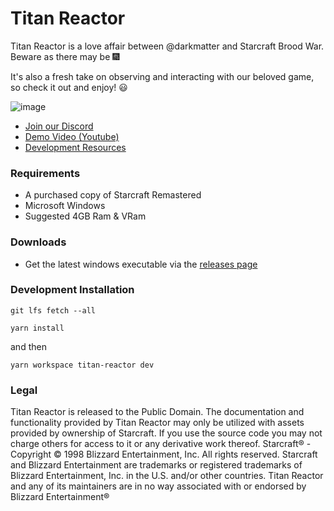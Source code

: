 # Titan Reactor 

Titan Reactor is a love affair between @darkmatter and Starcraft Brood War. Beware as there may be 🎆 

It's also a fresh take on observing and interacting with our beloved game, so check it out and enjoy! 😃

![image](https://user-images.githubusercontent.com/586716/139562963-493ffd7d-e21a-46e8-a9f6-29b2761ab852.png)


- [Join our Discord](http://discord.imbateam.gg/)
- [Demo Video (Youtube)](https://www.youtube.com/watch?v=CwzkjboEbqo)
- [Development Resources](https://github.com/imbateam-gg/awesome-bw-dev)

### Requirements
- A purchased copy of Starcraft Remastered
- Microsoft Windows
- Suggested 4GB Ram & VRam

### Downloads
- Get the latest windows executable via the [releases page](https://github.com/imbateam-gg/titan-reactor/releases)
### Development Installation

`git lfs fetch --all`

`yarn install`

and then

`yarn workspace titan-reactor dev`

### Legal

Titan Reactor is released to the Public Domain. The documentation and functionality provided by Titan Reactor may only be utilized with assets provided by ownership of Starcraft. If you use the source code you may not charge others for access to it or any derivative work thereof. Starcraft® - Copyright © 1998 Blizzard Entertainment, Inc. All rights reserved. Starcraft and Blizzard Entertainment are trademarks or registered trademarks of Blizzard Entertainment, Inc. in the U.S. and/or other countries. Titan Reactor and any of its maintainers are in no way associated with or endorsed by Blizzard Entertainment®
